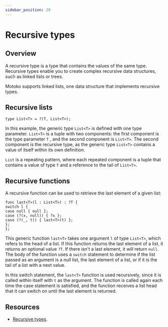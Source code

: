 ```yaml
---
sidebar_position: 29
---
```


# Recursive types

## Overview

A recursive type is a type that contains the values of the same type. Recursive types enable you to create complex recursive data structures, such as linked lists or trees.

Motoko supports linked lists, one data structure that implements recursive types.

## Recursive lists

``` motoko no-repl
type List<T> = ?(T, List<T>);
```

In this example, the generic type `List<T>` is defined with one type parameter. `List<T>` is a tuple with two components: the first component is the type parameter `T` , and the second component is `List<T>`. The second component is the recursive type, as the generic type `List<T>` contains a value of itself within its own definition.

`List` is a repeating pattern, where each repeated component is a tuple that contains a value of type `T` and a reference to the tail of `List<T>`.

## Recursive functions

A recursive function can be used to retrieve the last element of a given list:

```motoko no-repl
func last<T>(l : List<T>) : ?T {
switch l {
case null { null };
case (?(x, null)) { ?x };
case (?(_, t)) { last<T>(t) };
};
};
```

This generic function `last<T>` takes one argument `l` of type `List<T>`, which refers to the head of a list. If this function returns the last element of a list, it returns an optional value `?T`. If there isn't a last element, it will return `null`. The body of the function uses a `switch` statement to determine if the list passed as an argument is a null list, the last element of a list, or if it is the tail of a list with a next value.

In this switch statement, the `last<T>` function is used recursively, since it is called within itself with `t` as the argument. The function is called again each time the case statement is satisfied, and the function receives a list head that it can switch on until the last element is returned.

## Resources

- [Recursive types](https://github.com/Web3NL/motoko-book/blob/main/src/advanced-types/recursive-types.md).